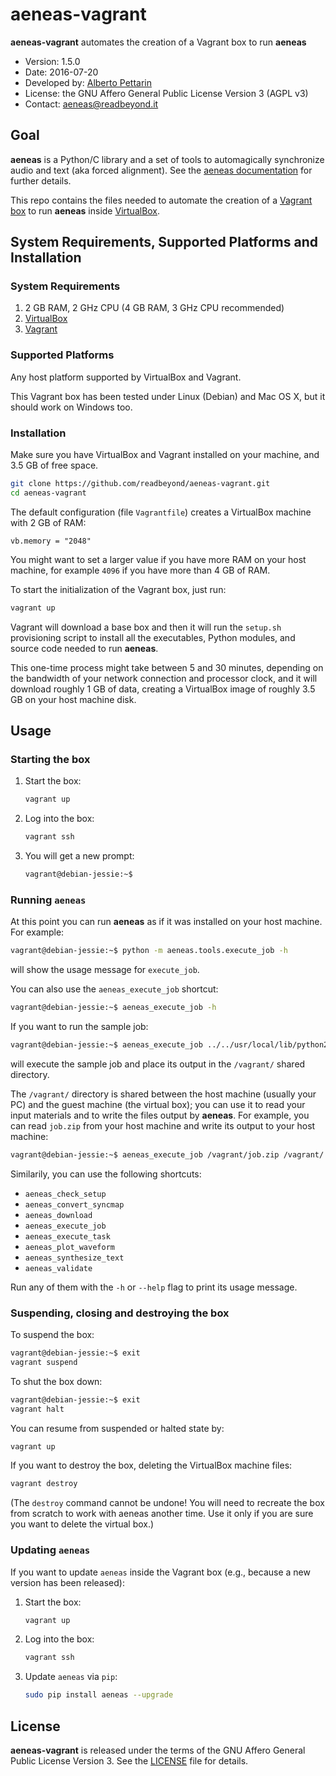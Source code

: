 # aeneas-vagrant

**aeneas-vagrant** automates the creation of a Vagrant box to run **aeneas**

* Version: 1.5.0
* Date: 2016-07-20
* Developed by: [Alberto Pettarin](http://www.albertopettarin.it/)
* License: the GNU Affero General Public License Version 3 (AGPL v3)
* Contact: [aeneas@readbeyond.it](mailto:aeneas@readbeyond.it)

## Goal

**aeneas** is a Python/C library and a set of tools to automagically synchronize audio and text (aka forced alignment).
See the [aeneas documentation](http://www.readbeyond.it/aeneas/) for further details.

This repo contains the files needed to automate
the creation of a [Vagrant box](https://www.vagrantup.com/)
to run **aeneas** inside [VirtualBox](https://www.virtualbox.org/).


## System Requirements, Supported Platforms and Installation

### System Requirements

1. 2 GB RAM, 2 GHz CPU (4 GB RAM, 3 GHz CPU recommended)
2. [VirtualBox](http://www.virtualbox.org/)
3. [Vagrant](http://www.vagrantup.com/)

### Supported Platforms

Any host platform supported by VirtualBox and Vagrant.

This Vagrant box has been tested under Linux (Debian) and Mac OS X,
but it should work on Windows too.

### Installation

Make sure you have VirtualBox and Vagrant installed on your machine,
and 3.5 GB of free space.

```bash
git clone https://github.com/readbeyond/aeneas-vagrant.git
cd aeneas-vagrant
```

The default configuration (file `Vagrantfile`)
creates a VirtualBox machine with 2 GB of RAM:

```
vb.memory = "2048"
```

You might want to set a larger value if you have more RAM
on your host machine, for example `4096` if you have more than 4 GB of RAM.

To start the initialization of the Vagrant box, just run:

```bash
vagrant up
```

Vagrant will download a base box and
then it will run the `setup.sh` provisioning script
to install all the executables, Python modules,
and source code needed to run **aeneas**.

This one-time process might take between 5 and 30 minutes,
depending on the bandwidth of your network connection
and processor clock, and it will download roughly 1 GB of data,
creating a VirtualBox image of roughly 3.5 GB on your host machine disk.


## Usage

### Starting the box

1. Start the box:

    ```bash
    vagrant up
    ```

2. Log into the box:

    ```bash
    vagrant ssh
    ```

3. You will get a new prompt:

    ```bash
    vagrant@debian-jessie:~$
    ```


### Running `aeneas`

At this point you can run **aeneas** as if it was installed
on your host machine. For example:

```bash
vagrant@debian-jessie:~$ python -m aeneas.tools.execute_job -h 
```

will show the usage message for `execute_job`.

You can also use the `aeneas_execute_job` shortcut:

```bash
vagrant@debian-jessie:~$ aeneas_execute_job -h 
```

If you want to run the sample job:

```bash
vagrant@debian-jessie:~$ aeneas_execute_job ../../usr/local/lib/python2.7/dist-packages/aeneas/tools/res/job.zip /vagrant/ 
```

will execute the sample job and place its output
in the `/vagrant/` shared directory.

The `/vagrant/` directory is shared between
the host machine (usually your PC) and the guest machine (the virtual box);
you can use it to read your input materials and
to write the files output by **aeneas**.
For example, you can read `job.zip` from your host machine
and write its output to your host machine:

```bash
vagrant@debian-jessie:~$ aeneas_execute_job /vagrant/job.zip /vagrant/
```

Similarily, you can use the following shortcuts:

* `aeneas_check_setup`
* `aeneas_convert_syncmap`
* `aeneas_download`
* `aeneas_execute_job`
* `aeneas_execute_task`
* `aeneas_plot_waveform`
* `aeneas_synthesize_text`
* `aeneas_validate`

Run any of them with the `-h` or `--help` flag
to print its usage message.


### Suspending, closing and destroying the box

To suspend the box:

```bash
vagrant@debian-jessie:~$ exit
vagrant suspend
```

To shut the box down:

```bash
vagrant@debian-jessie:~$ exit
vagrant halt
```

You can resume from suspended or halted state by:

```bash
vagrant up
```

If you want to destroy the box,
deleting the VirtualBox machine files:

```bash
vagrant destroy
```

(The `destroy` command cannot be undone!
You will need to recreate the box from scratch
to work with aeneas another time.
Use it only if you are sure you want to delete
the virtual box.)

### Updating `aeneas`

If you want to update `aeneas`
inside the Vagrant box
(e.g., because a new version has been released):

1. Start the box:

    ```bash
    vagrant up
    ```

2. Log into the box:

    ```bash
    vagrant ssh
    ```
3. Update `aeneas` via `pip`:

    ```bash
    sudo pip install aeneas --upgrade
    ```

## License

**aeneas-vagrant** is released under the terms of the
GNU Affero General Public License Version 3.
See the [LICENSE](LICENSE) file for details.



